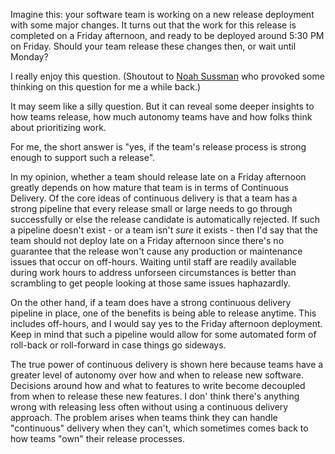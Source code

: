Imagine this: your software team is working on a new release deployment with some major changes. It turns out that the work for this release is completed on a Friday afternoon, and ready to be deployed around 5:30 PM on Friday. Should your team release these changes then, or wait until Monday? 

I really enjoy this question. (Shoutout to [Noah Sussman](https://twitter.com/noahsussman) who provoked some thinking on this question for me a while back.)

It may seem like a silly question. But it can reveal some deeper insights to how teams release, how much autonomy teams have and how folks think about prioritizing work.

For me, the short answer is "yes, if the team's release process is strong enough to support such a release".

In my opinion, whether a team should release late on a Friday afternoon greatly depends on how mature that team is in terms of Continuous Delivery. Of the core ideas of continuous delivery is that a team has a strong pipeline that every release small or large needs to go through successfully or else the release candidate is automatically rejected. If such a pipeline doesn't exist - or a team isn't _sure_ it exists - then I'd say that the team should not deploy late on a Friday afternoon since there's no guarantee that the release won't cause any production or maintenance issues that occur on off-hours. Waiting until staff are readily available during work hours to address unforseen circumstances is better than scrambling to get people looking at those same issues haphazardly. 

On the other hand, if a team does have a strong continuous delivery pipeline in place, one of the benefits is being able to release anytime. This includes off-hours, and I would say yes to the Friday afternoon deployment. Keep in mind that such a pipeline would allow for some automated form of roll-back or roll-forward in case things go sideways. 

The true power of continuous delivery is shown here because teams have a greater level of autonomy over how and when to release new software. Decisions around how and what to features to write become decoupled from when to release these new features. I don' think there's anything wrong with releasing less often without using a continuous delivery approach. The problem arises when teams think they can handle "continuous" delivery when they can't, which sometimes comes back to how teams "own" their release processes. 